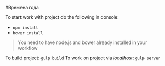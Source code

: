 #Времена года

To start work with project do the following in console:
- `npm install`
- `bower install`

> You need to have node.js and bower already installed in your workflow

To build project: `gulp build`
To work on project via *localhost*: `gulp server`
